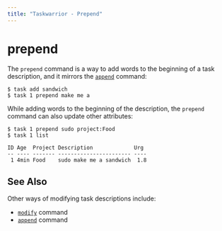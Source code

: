```yaml
---
title: "Taskwarrior - Prepend"
---
```


# prepend

The `prepend` command is a way to add words to the beginning of a task description, and it mirrors the [`append`](/docs/commands/append) command:

```
$ task add sandwich
$ task 1 prepend make me a 
```

While adding words to the beginning of the description, the `prepend` command can also update other attributes:

```
$ task 1 prepend sudo project:Food
$ task 1 list

ID Age  Project Description             Urg
-- ---- ------- ----------------------- ----
 1 4min Food    sudo make me a sandwich  1.8
```

## See Also

Other ways of modifying task descriptions include:

- [`modify`](/docs/commands/modify) command
- [`append`](/docs/commands/append) command

